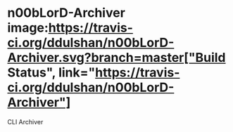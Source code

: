# n00bLorD-Archiver image:https://travis-ci.org/ddulshan/n00bLorD-Archiver.svg?branch=master["Build Status", link="https://travis-ci.org/ddulshan/n00bLorD-Archiver"]
CLI Archiver
